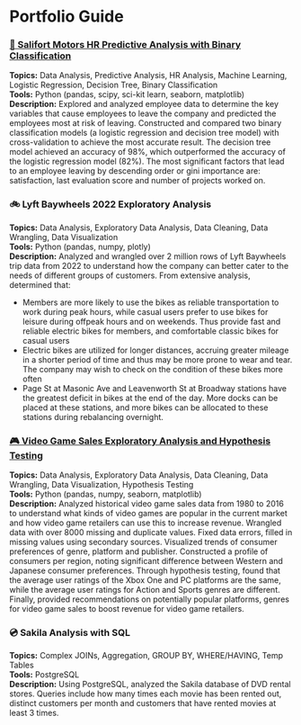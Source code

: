 # Portfolio Guide

### [💼 Salifort Motors HR Predictive Analysis with Binary Classification](https://github.com/kuehbiko/01-Portfolio-Projects/tree/main/Salifort%20Motors%20HR%20Predictive%20Analysis)
**Topics:** Data Analysis, Predictive Analysis, HR Analysis, Machine Learning, Logistic Regression, Decision Tree, Binary Classification \
**Tools:** Python (pandas, scipy, sci-kit learn, seaborn, matplotlib) \
**Description:** Explored and analyzed employee data to determine the key variables that cause employees to leave the company and predicted the employees most at risk of leaving. Constructed and compared two binary classification models (a logistic regression and decision tree model) with cross-validation to achieve the most accurate result. The decision tree model achieved an accuracy of 98%, which outperformed the accuracy of the logistic regression model (82%). The most significant factors that lead to an employee leaving by descending order or gini importance are: satisfaction, last evaluation score and number of projects worked on.

### 🚲 Lyft Baywheels 2022 Exploratory Analysis 
**Topics:** Data Analysis, Exploratory Data Analysis, Data Cleaning, Data Wrangling, Data Visualization \
**Tools:** Python (pandas, numpy, plotly) \
**Description:** Analyzed and wrangled over 2 million rows of Lyft Baywheels trip data from 2022 to understand how the company can better cater to the needs of different groups of customers. From extensive analysis, determined that:
- Members are more likely to use the bikes as reliable transportation to work during peak hours, while casual users prefer to use bikes for leisure during offpeak hours and on weekends. Thus provide fast and reliable electric bikes for members, and comfortable classic bikes for casual users 
- Electric bikes are utilized for longer distances, accruing greater mileage in a shorter period of time and thus may be more prone to wear and tear. The company may wish to check on the condition of these bikes more often
- Page St at Masonic Ave and Leavenworth St at Broadway stations have the greatest deficit in bikes at the end of the day. More docks can be placed at these stations, and more bikes can be allocated to these stations during rebalancing overnight. 


### [🎮 Video Game Sales Exploratory Analysis and Hypothesis Testing](https://github.com/kuehbiko/01-Portfolio-Projects/tree/main/Video%20Game%20Sales%20Exploratory%20Analysis)
**Topics:** Data Analysis, Exploratory Data Analysis, Data Cleaning, Data Wrangling, Data Visualization, Hypothesis Testing \
**Tools:** Python (pandas, numpy, seaborn, matplotlib) \
**Description:** Analyzed historical video game sales data from 1980 to 2016 to understand what kinds of video games are popular in the current market and how video game retailers can use this to increase revenue. Wrangled data with over 8000 missing and duplicate values. Fixed data errors, filled in missing values using secondary sources. Visualized trends of consumer preferences of genre, platform and publisher. Constructed a profile of consumers per region, noting significant difference between Western and Japanese consumer preferences. Through hypothesis testing, found that the average user ratings of the Xbox One and PC platforms are the same, while the average user ratings for Action and Sports genres are different. Finally, provided recommendations on potentially popular platforms, genres for video game sales to boost revenue for video game retailers.

### 💿 Sakila Analysis with SQL
**Topics:** Complex JOINs, Aggregation, GROUP BY, WHERE/HAVING, Temp Tables \
**Tools:** PostgreSQL \
**Description:** Using PostgreSQL, analyzed the Sakila database of DVD rental stores. Queries include how many times each movie has been rented out, distinct customers per month and customers that have rented movies at least 3 times.
